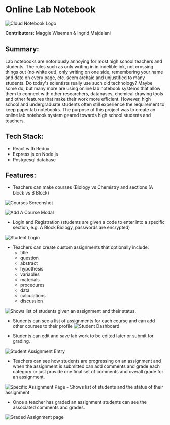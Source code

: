 # Online Lab Notebook
![Cloud Notebook Logo](https://raw.githubusercontent.com/maggiewiseman/labnotebook/master/public/images/Cloud_book_logo.png)

**Contributors:** Maggie Wiseman & Ingrid Majdalani

## Summary:
Lab notebooks are notoriously annoying for most high school teachers and students.  The rules such as only writing in in indelible ink, not crossing things out (no white out), only writing on one side, remembering your name and date on every page, etc. seem archaic and unjustified to many students.  Do today's scientists really use such old technology? Maybe some do, but many more are using online lab notebook systems that allow them to connect with other researchers, databases, chemical drawing tools and other features that make their work more efficient. However, high school and undergraduate students often still experience the requirement to keep paper lab notebooks. The purpose of this project was to create an online lab notebook system geared towards high school students and teachers.

## Tech Stack:
* React with Redux
* Express.js on Node.js
* Postgresql database

## Features:
* Teachers can make courses (Biology vs Chemistry and sections (A block vs B Block)

![Courses Screenshot](https://raw.githubusercontent.com/maggiewiseman/labnotebook/master/assets/screenshots/AddACourseOpen.png)

![Add A Course Modal](https://raw.githubusercontent.com/maggiewiseman/labnotebook/master/assets/screenshots/AddACourseModal.png)

* Login and Registration (students are given a code to enter into a specific section, e.g. A Block Biology, passwords are encrypted)

![Student Login](https://raw.githubusercontent.com/maggiewiseman/labnotebook/master/assets/screenshots/StudentLogin.png)


* Teachers can create custom assignments that optionally include:
    * title
    * question
    * abstract
    * hypothesis
    * variables
    * materials
    * procedures
    * data
    * calculations
    * discussion

![Shows list of students given an assignment and their status.](https://raw.githubusercontent.com/maggiewiseman/labnotebook/master/assets/screenshots/Assignmentspage.png)

* Students can see a list of assignments for each course and can add other courses to their profile
![Student Dashboard](https://raw.githubusercontent.com/maggiewiseman/labnotebook/master/assets/screenshots/StudentDash.png)

* Students can edit and save lab work to be edited later or submit for grading.

![Student Assignment Entry](https://raw.githubusercontent.com/maggiewiseman/labnotebook/master/assets/screenshots/StudentAssignment.png)

* Teachers can see how students are progressing on an assignment and when the assignment is submitted can add comments and grade each category or just provide one final set of comments and overall grade for an assignment.

![Specific Assignment Page - Shows list of students and the status of their assignment](https://raw.githubusercontent.com/maggiewiseman/labnotebook/master/assets/screenshots/TeacherSpecificAssign.png)

* Once a teacher has graded an assignment students can see the associated comments and grades.

![Graded Assignment page](https://raw.githubusercontent.com/maggiewiseman/labnotebook/master/assets/screenshots/StudentGraded.png)
